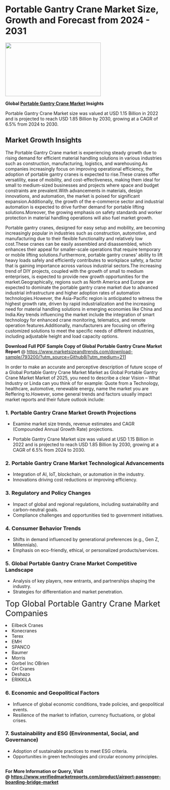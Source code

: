 <H1>Portable Gantry Crane Market Size, Growth and Forecast from 2024 - 2031</H1><img class="aligncenter size-medium wp-image-584254" src="https://thirdeyenews.in/wp-content/uploads/2024/09/Global-Market-Research-300x168.jpeg" alt="" width="300" height="168" /><p><strong>Global&nbsp;<a href="https://www.marketsizeandtrends.com/download-sample/793200/?utm_source=Github8j?utm_medium=211">Portable Gantry Crane Market</a> Insights</strong></p><p>Portable Gantry Crane Market size was valued at USD 1.15 Billion in 2022 and is projected to reach USD 1.85 Billion by 2030, growing at a CAGR of 6.5% from 2024 to 2030.</p><p><h2>Market Growth Insights</h2> <p>The Portable Gantry Crane market is experiencing steady growth due to rising demand for efficient material handling solutions in various industries such as construction, manufacturing, logistics, and warehousing.As companies increasingly focus on improving operational efficiency, the adoption of portable gantry cranes is expected to rise.These cranes offer versatility, ease of mobility, and cost-effectiveness, making them ideal for small to medium-sized businesses and projects where space and budget constraints are prevalent.With advancements in materials, design innovations, and automation, the market is poised for significant expansion.Additionally, the growth of the e-commerce sector and industrial automation is expected to drive further demand for portable lifting solutions.Moreover, the growing emphasis on safety standards and worker protection in material handling operations will also fuel market growth.</p> <p>Portable gantry cranes, designed for easy setup and mobility, are becoming increasingly popular in industries such as construction, automotive, and manufacturing due to their flexible functionality and relatively low cost.These cranes can be easily assembled and disassembled, which enhances their appeal for smaller-scale operations that require temporary or mobile lifting solutions.Furthermore, portable gantry cranes' ability to lift heavy loads safely and efficiently contributes to workplace safety, a factor that is gaining importance across various industrial sectors.The increasing trend of DIY projects, coupled with the growth of small to medium enterprises, is expected to provide new growth opportunities for the market.Geographically, regions such as North America and Europe are expected to dominate the portable gantry crane market due to advanced industrial infrastructure and higher adoption rates of automation technologies.However, the Asia-Pacific region is anticipated to witness the highest growth rate, driven by rapid industrialization and the increasing need for material handling solutions in emerging economies like China and India.Key trends influencing the market include the integration of smart technology for enhanced crane monitoring, telematics, and remote operation features.Additionally, manufacturers are focusing on offering customized solutions to meet the specific needs of different industries, including adjustable height and load capacity options.</p> <p><span class=""><strong>Download Full PDF Sample Copy of Global Portable Gantry Crane Market Report</strong> @ <a href="https://www.marketsizeandtrends.com/download-sample/793200/?utm_source=Github8j?utm_medium=211" target="_blank">https://www.marketsizeandtrends.com/download-sample/793200/?utm_source=Github8j?utm_medium=211</a></span></p><p>In order to make an accurate and perceptive description of future scope of a Global&nbsp;Portable Gantry Crane Market Market as Global&nbsp;Portable Gantry Crane Market Market of 2025, you need to describe a clear Vision &ndash; What Industry or Linda can you think of for example: Quote from a Technology, healthcare, automotive, renewable energy, name the market you are Reffering to.However, some general trends and factors usually impact market reports and their future outlook include:</p><h3>1.&nbsp;<strong>Portable Gantry Crane Market Growth Projections</strong></h3><ul><li>Examine market size trends, revenue estimates and CAGR (Compounded Annual Growth Rate) projections.</li><li><p>Portable Gantry Crane Market size was valued at USD 1.15 Billion in 2022 and is projected to reach USD 1.85 Billion by 2030, growing at a CAGR of 6.5% from 2024 to 2030.</p></li></ul><h3>2.&nbsp;<strong>Portable Gantry Crane Market Technological Advancements</strong></h3><ul><li>Integration of AI, IoT, blockchain, or automation in the industry.</li><li>Innovations driving cost reductions or improving efficiency.</li></ul><h3>3.&nbsp;<strong>Regulatory and Policy Changes</strong></h3><ul><li>Impact of global and regional regulations, including sustainability and carbon-neutral goals.</li><li>Compliance challenges and opportunities tied to government initiatives.</li></ul><h3>4.&nbsp;<strong>Consumer Behavior Trends</strong></h3><ul><li>Shifts in demand influenced by generational preferences (e.g., Gen Z, Millennials).</li><li>Emphasis on eco-friendly, ethical, or personalized products/services.</li></ul><h3>5.&nbsp;<strong>Global Portable Gantry Crane Market Competitive Landscape</strong></h3><ul><li>Analysis of key players, new entrants, and partnerships shaping the industry.</li><li>Strategies for differentiation and market penetration.</li></ul><p data-pm-slice="1 1 []"><span style="color: inherit; font-family: inherit; font-size: 25px;">Top Global Portable Gantry Crane Market Companies</span></p><div class="" data-test-id=""><p><li>Eilbeck Cranes</li><li> Konecranes</li><li> Terex</li><li> EMH</li><li> SPANCO</li><li> Baumer</li><li> Morris</li><li> Gorbel Inc OBrien</li><li> GH Cranes</li><li> Deshazo</li><li> ERIKKILA</li></p></div><h3>6.&nbsp;<strong>Economic and Geopolitical Factors</strong></h3><ul><li>Influence of global economic conditions, trade policies, and geopolitical events.</li><li>Resilience of the market to inflation, currency fluctuations, or global crises.</li></ul><h3>7.&nbsp;<strong>Sustainability and ESG (Environmental, Social, and Governance)</strong></h3><ul><li>Adoption of sustainable practices to meet ESG criteria.</li><li>Opportunities in green technologies and circular economy principles.</li></ul><h2><strong style="font-size: 14px;">For More Information or Query, Visit @&nbsp;</strong><a style="background-color: #ffffff; font-size: 14px;" href="https://www.marketsizeandtrends.com/report/portable-gantry-crane-market/" target="_blank">https://www.verifiedmarketreports.com/product/airport-passenger-boarding-bridge-market</a></h2>